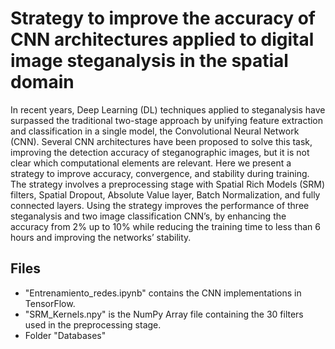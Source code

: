 # Strategy to improve the accuracy of CNN architectures applied to digital image steganalysis in the spatial domain

In recent years, Deep Learning (DL) techniques applied to steganalysis have surpassed the traditional two-stage approach by unifying feature extraction and classification in a single model, the Convolutional Neural Network (CNN). Several CNN architectures have been proposed to solve this task, improving the detection accuracy of steganographic images, but it is not clear which computational elements are relevant. Here we present a strategy to improve accuracy, convergence, and stability during training. The strategy involves a preprocessing stage with Spatial Rich Models (SRM) filters, Spatial Dropout, Absolute Value layer, Batch Normalization, and fully connected layers. Using the strategy improves the performance of three steganalysis and two image classification CNN’s, by enhancing the accuracy from 2% up to 10% while reducing the training time to less than 6 hours and improving the networks’ stability.

## Files

 - "Entrenamiento_redes.ipynb" contains the CNN implementations in TensorFlow.
 - "SRM_Kernels.npy" is the NumPy Array file containing the 30 filters used in the preprocessing stage.
 - Folder "Databases"

